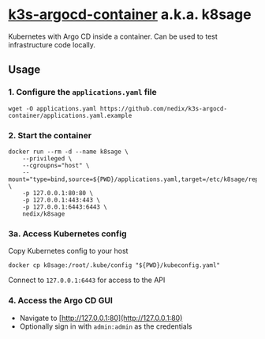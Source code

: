 # [k3s-argocd-container][project] a.k.a. k8sage

Kubernetes with Argo CD inside a container.
Can be used to test infrastructure code locally.


## Usage


### 1. Configure the `applications.yaml` file

```shell
wget -O applications.yaml https://github.com/nedix/k3s-argocd-container/applications.yaml.example
```


### 2. Start the container

```shell
docker run --rm -d --name k8sage \
    --privileged \
    --cgroupns="host" \
    --mount="type=bind,source=${PWD}/applications.yaml,target=/etc/k8sage/repositories/config/applications.yaml" \
    -p 127.0.0.1:80:80 \
    -p 127.0.0.1:443:443 \
    -p 127.0.0.1:6443:6443 \
    nedix/k8sage
```


### 3a. Access Kubernetes config

Copy Kubernetes config to your host

```shell
docker cp k8sage:/root/.kube/config "${PWD}/kubeconfig.yaml"
```

Connect to `127.0.0.1:6443` for access to the API


### 4. Access the Argo CD GUI

- Navigate to [http://127.0.0.1:80](http://127.0.0.1:80)
- Optionally sign in with `admin:admin` as the credentials


[project]: https://hub.docker.com/r/nedix/k8sage
